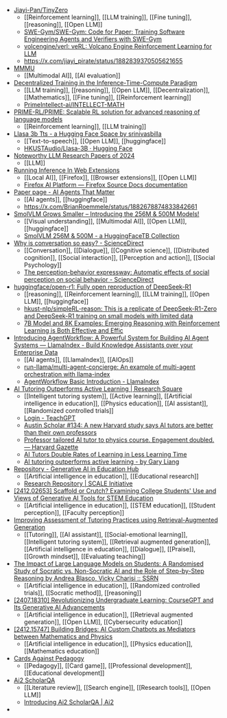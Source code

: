 - [Jiayi-Pan/TinyZero](https://github.com/Jiayi-Pan/TinyZero?tab=readme-ov-file)
	- [[Reinforcement learning]], [[LLM training]], [[Fine tuning]], [[reasoning]], [[Open LLM]]
	- [SWE-Gym/SWE-Gym: Code for Paper: Training Software Engineering Agents and Verifiers with SWE-Gym](https://github.com/SWE-Gym/SWE-Gym)
	- [volcengine/verl: veRL: Volcano Engine Reinforcement Learning for LLM](https://github.com/volcengine/verl)
	- https://x.com/jiayi_pirate/status/1882839370505621655
- [MMMU](https://mmmu-benchmark.github.io/)
	- [[Multimodal AI]], [[AI evaluation]]
- [Decentralized Training in the Inference-Time-Compute Paradigm](https://www.primeintellect.ai/blog/intellect-math)
	- [[LLM training]], [[reasoning]], [[Open LLM]], [[Decentralization]], [[Mathematics]], [[Fine tuning]], [[Reinforcement learning]]
	- [PrimeIntellect-ai/INTELLECT-MATH](https://github.com/PrimeIntellect-ai/INTELLECT-MATH)
- [PRIME-RL/PRIME: Scalable RL solution for advanced reasoning of language models](https://github.com/PRIME-RL/PRIME)
	- [[Reinforcement learning]], [[LLM training]]
- [Llasa 3b Tts - a Hugging Face Space by srinivasbilla](https://huggingface.co/spaces/srinivasbilla/llasa-3b-tts)
	- [[Text-to-speech]], [[Open LLM]], [[huggingface]]
	- [HKUSTAudio/Llasa-3B · Hugging Face](https://huggingface.co/HKUSTAudio/Llasa-3B)
- [Noteworthy LLM Research Papers of 2024](https://sebastianraschka.com/blog/2025/llm-research-2024.html)
	- [[LLM]]
- [Running Inference In Web Extensions](https://blog.mozilla.org/en/mozilla/ai/ai-tech/running-inference-in-web-extensions/)
	- [[Local AI]], [[Firefox]], [[Browser extensions]], [[Open LLM]]
	- [Firefox AI Platform — Firefox Source Docs documentation](https://firefox-source-docs.mozilla.org/toolkit/components/ml/)
- [Paper page - AI Agents That Matter](https://huggingface.co/papers/2407.01502)
	- [[AI agents]], [[huggingface]]
	- https://x.com/BrianRoemmele/status/1882678874833842661
- [SmolVLM Grows Smaller – Introducing the 256M & 500M Models!](https://huggingface.co/blog/smolervlm)
	- [[Visual understanding]], [[Multimodal AI]], [[Open LLM]], [[huggingface]]
	- [SmolVLM 256M & 500M - a HuggingFaceTB Collection](https://huggingface.co/collections/HuggingFaceTB/smolvlm-256m-and-500m-6791fafc5bb0ab8acc960fb0)
- [Why is conversation so easy? - ScienceDirect](https://www.sciencedirect.com/science/article/abs/pii/S136466130300295X)
	- [[Conversation]], [[Dialogue]], [[Cognitive science]], [[Distributed cognition]], [[Social interaction]], [[Perception and action]], [[Social Psychology]]
	- [The perception-behavior expressway: Automatic effects of social perception on social behavior - ScienceDirect](https://www.sciencedirect.com/science/article/abs/pii/S0065260101800034)
- [huggingface/open-r1: Fully open reproduction of DeepSeek-R1](https://github.com/huggingface/open-r1)
	- [[reasoning]], [[Reinforcement learning]], [[LLM training]], [[Open LLM]], [[huggingface]]
	- [hkust-nlp/simpleRL-reason: This is a replicate of DeepSeek-R1-Zero and DeepSeek-R1 training on small models with limited data](https://github.com/hkust-nlp/simpleRL-reason)
	- [7B Model and 8K Examples: Emerging Reasoning with Reinforcement Learning is Both Effective and Effic](https://hkust-nlp.notion.site/simplerl-reason)
- [Introducing AgentWorkflow: A Powerful System for Building AI Agent Systems — LlamaIndex - Build Knowledge Assistants over your Enterprise Data](https://www.llamaindex.ai/blog/introducing-agentworkflow-a-powerful-system-for-building-ai-agent-systems)
	- [[AI agents]], [[LlamaIndex]], [[AIOps]]
	- [run-llama/multi-agent-concierge: An example of multi-agent orchestration with llama-index](https://github.com/run-llama/multi-agent-concierge)
	- [AgentWorkflow Basic Introduction - LlamaIndex](https://docs.llamaindex.ai/en/stable/examples/agent/agent_workflow_basic/)
- [AI Tutoring Outperforms Active Learning | Research Square](https://www.researchsquare.com/article/rs-4243877/v1)
	- [[Intelligent tutoring system]], [[Active learning]], [[Artificial intelligence in education]], [[Physics education]], [[AI assistant]], [[Randomized controlled trials]]
	- [Login - TeachGPT](https://teachgpt.us/assets/html/login.html)
	- [Austin Scholar #134: A new Harvard study says AI tutors are better than their own professors](https://austinscholar.substack.com/p/austin-scholar-134-a-new-harvard)
	- [Professor tailored AI tutor to physics course. Engagement doubled. — Harvard Gazette](https://news.harvard.edu/gazette/story/2024/09/professor-tailored-ai-tutor-to-physics-course-engagement-doubled/)
	- [AI Tutors Double Rates of Learning in Less Learning Time](https://drphilippahardman.substack.com/p/ai-tutors-double-rates-of-learning)
	- [AI tutoring outperforms active learning - by Gary Liang](https://garyliang.substack.com/p/ai-tutoring-outperforms-active-learning)
- [Repository - Generative AI in Education Hub](https://scale.stanford.edu/genai/repository)
	- [[Artificial intelligence in education]], [[Educational research]]
	- [Research Repository | SCALE Initiative](https://scale.stanford.edu/publications)
- [[2412.02653] Scaffold or Crutch? Examining College Students' Use and Views of Generative AI Tools for STEM Education](https://arxiv.org/abs/2412.02653)
	- [[Artificial intelligence in education]], [[STEM education]], [[Student perception]], [[Faculty perception]]
- [Improving Assessment of Tutoring Practices using Retrieval-Augmented Generation](https://arxiv.org/abs/2402.14594)
	- [[Tutoring]], [[AI assistant]], [[Social-emotional learning]], [[Intelligent tutoring system]], [[Retrieval augmented generation]], [[Artificial intelligence in education]], [[Dialogue]], [[Praise]], [[Growth mindset]], [[Evaluating teaching]]
- [The Impact of Large Language Models on Students: A Randomised Study of Socratic vs. Non-Socratic AI and the Role of Step-by-Step Reasoning by Andrea Blasco, Vicky Charisi :: SSRN](https://papers.ssrn.com/sol3/papers.cfm?abstract_id=5040921)
	- [[Artificial intelligence in education]], [[Randomized controlled trials]], [[Socratic method]], [[reasoning]]
- [[2407.18310] Revolutionizing Undergraduate Learning: CourseGPT and Its Generative AI Advancements](https://arxiv.org/abs/2407.18310)
	- [[Artificial intelligence in education]], [[Retrieval augmented generation]], [[Open LLM]], [[Cybersecurity education]]
- [[2412.15747] Building Bridges: AI Custom Chatbots as Mediators between Mathematics and Physics](https://arxiv.org/abs/2412.15747)
	- [[Artificial intelligence in education]], [[Physics education]], [[Mathematics education]]
- [Cards Against Pedagogy](https://edusources.nl/materials/888a5386-975b-47bb-8080-4f943730136c/cards-against-pedagogy)
	- [[Pedagogy]], [[Card game]], [[Professional development]], [[Educational development]]
- [Ai2 ScholarQA](https://scholarqa.allen.ai/)
	- [[Literature review]], [[Search engine]], [[Research tools]], [[Open LLM]]
	- [Introducing Ai2 ScholarQA | Ai2](https://allenai.org/blog/ai2-scholarqa)
-